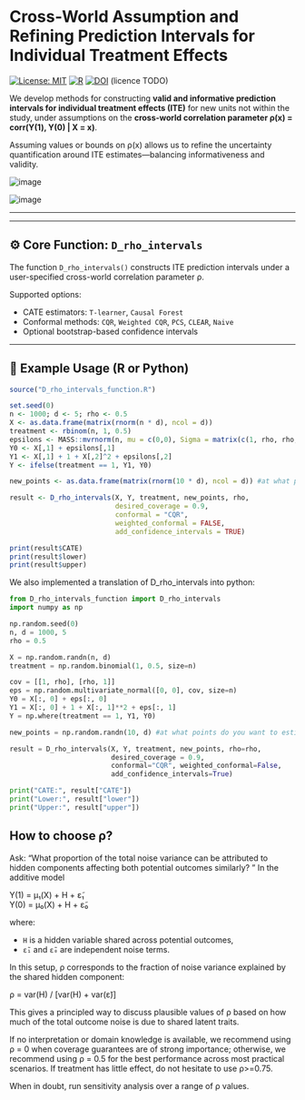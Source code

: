 # Cross-World Assumption and Refining Prediction Intervals for Individual Treatment Effects

[![License: MIT](https://img.shields.io/badge/license-MIT-blue.svg)](LICENSE)
[![R](https://img.shields.io/badge/R-4.2+-blue.svg)](https://www.r-project.org/)
[![DOI](https://zenodo.org/badge/DOI/10.5281/zenodo.1234567.svg)](https://doi.org/10.5281/zenodo.1234567)
(licence TODO)

We develop methods for constructing **valid and informative prediction intervals for individual treatment effects (ITE)** for new units not within the study, under assumptions on the **cross-world correlation parameter ρ(x) = corr(Y(1), Y(0) | X = x)**.

Assuming values or bounds on ρ(x) allows us to refine the uncertainty quantification around ITE estimates—balancing informativeness and validity.

![image](https://github.com/user-attachments/assets/8597020a-61f6-4fbc-97f5-46dfe4fdadd1)

![image](https://github.com/user-attachments/assets/ed7e234e-bc1f-46cd-a66c-2b742987f8e2)

---
---

## ⚙️ Core Function: `D_rho_intervals`

The function `D_rho_intervals()` constructs ITE prediction intervals under a user-specified cross-world correlation parameter ρ.

Supported options:
- CATE estimators: `T-learner`, `Causal Forest`
- Conformal methods: `CQR`, `Weighted CQR`, `PCS`, `CLEAR`, `Naive`
- Optional bootstrap-based confidence intervals

---

## 🧪 Example Usage (R or Python)

```r
source("D_rho_intervals_function.R")

set.seed(0)
n <- 1000; d <- 5; rho <- 0.5
X <- as.data.frame(matrix(rnorm(n * d), ncol = d))
treatment <- rbinom(n, 1, 0.5)
epsilons <- MASS::mvrnorm(n, mu = c(0,0), Sigma = matrix(c(1, rho, rho, 1), 2))
Y0 <- X[,1] + epsilons[,1]
Y1 <- X[,1] + 1 + X[,2]^2 + epsilons[,2]
Y <- ifelse(treatment == 1, Y1, Y0)

new_points <- as.data.frame(matrix(rnorm(10 * d), ncol = d)) #at what points do you want to estimate ITE?

result <- D_rho_intervals(X, Y, treatment, new_points, rho,
                          desired_coverage = 0.9, 
                          conformal = "CQR",
                          weighted_conformal = FALSE,
                          add_confidence_intervals = TRUE)

print(result$CATE)
print(result$lower)
print(result$upper)
```
We also implemented a translation of D_rho_intervals into python:

```python
from D_rho_intervals_function import D_rho_intervals
import numpy as np

np.random.seed(0)
n, d = 1000, 5
rho = 0.5

X = np.random.randn(n, d)
treatment = np.random.binomial(1, 0.5, size=n)

cov = [[1, rho], [rho, 1]]
eps = np.random.multivariate_normal([0, 0], cov, size=n)
Y0 = X[:, 0] + eps[:, 0]
Y1 = X[:, 0] + 1 + X[:, 1]**2 + eps[:, 1]
Y = np.where(treatment == 1, Y1, Y0)

new_points = np.random.randn(10, d) #at what points do you want to estimate ITE?

result = D_rho_intervals(X, Y, treatment, new_points, rho=rho,
                         desired_coverage = 0.9, 
                         conformal="CQR", weighted_conformal=False,
                         add_confidence_intervals=True)

print("CATE:", result["CATE"])
print("Lower:", result["lower"])
print("Upper:", result["upper"])
```
## How to choose ρ? 
Ask: “What proportion of the total noise variance can be attributed to hidden components affecting both potential outcomes similarly? ” In the additive model 

Y(1) = μ₁(X) + H + ε̃₁  
Y(0) = μ₀(X) + H + ε̃₀  

where:
- `H` is a hidden variable shared across potential outcomes,
- `ε̃₁` and `ε̃₀` are independent noise terms.

In this setup, ρ corresponds to the fraction of noise variance explained by the shared hidden component:

ρ = var(H) / [var(H) + var(ε̃)]

This gives a principled way to discuss plausible values of ρ based on how much of the total outcome noise is due to shared latent traits.

If no interpretation or domain knowledge is available, we recommend using ρ = 0 when coverage guarantees are of strong importance; otherwise, we recommend using ρ = 0.5 for the best performance across most practical scenarios. If treatment has little effect, do not hesitate to use ρ>=0.75. 

When in doubt, run sensitivity analysis over a range of ρ values.










